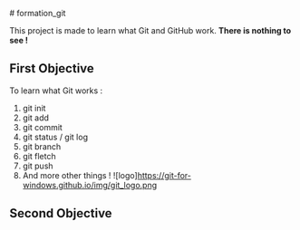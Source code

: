 ﻿﻿# formation_git
  
  This project is made to learn what Git and GitHub work. **There is nothing to see !**
  
  ## First Objective

To learn what Git works :
1. git init
2. git add
3. git commit
4. git status / git log
5. git branch
6. git fletch
7. git push
8. And more other things ! 
![logo]https://git-for-windows.github.io/img/git_logo.png

  ## Second Objective


